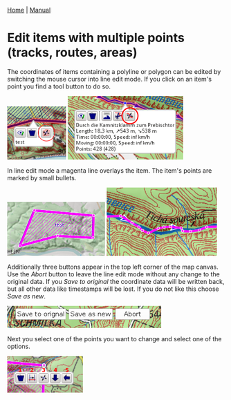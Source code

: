 [Home](Home) | [Manual](DocMain)

# Edit items with multiple points (tracks, routes, areas)

The coordinates of items containing a polyline or polygon can be edited by switching the mouse cursor into line edit mode. If you click on an item's point you find a tool button to do so.

![maproom1.png](images/DocGisItemsEditMultiple/maproom1.png) ![maproom2.png](images/DocGisItemsEditMultiple//maproom2.png)

In line edit mode a magenta line overlays the item. The item's points are marked by small bullets.

![maproom3.png](images/DocGisItemsEditMultiple//maproom3.png) ![maproom4.png](images/DocGisItemsEditMultiple//maproom4.png)

Additionally three buttons appear in the top left corner of the map canvas. Use the _Abort_ button to leave the line edit mode without any change to the original data. If you _Save to original_ the coordinate data will be written back, but all other data like timestamps will be lost. If you do not like this choose _Save as new_.

![maproom5.png](images/DocGisItemsEditMultiple//maproom5.png)

Next you select one of the points you want to change and select one of the options.

![maproom6.png](images/DocGisItemsEditMultiple//maproom6.png)